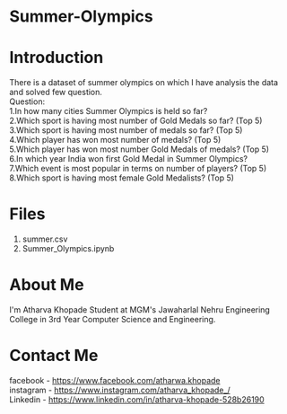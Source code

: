 # Summer-Olympics
# Introduction
There is a dataset of summer olympics on which I have analysis the data and solved few question.</br>
Question:</br>
1.In how many cities Summer Olympics is held so far? </br>
2.Which sport is having most number of Gold Medals so far? (Top 5) </br>
3.Which sport is having most number of medals so far? (Top 5) </br>
4.Which player has won most number of medals? (Top 5) </br>
5.Which player has won most number Gold Medals of medals? (Top 5) </br>
6.In which year India won first Gold Medal in Summer Olympics? </br>
7.Which event is most popular in terms on number of players? (Top 5) </br>
8.Which sport is having most female Gold Medalists? (Top 5) </br>

# Files
1. summer.csv 
2. Summer_Olympics.ipynb

# About Me
I'm Atharva Khopade Student at MGM's Jawaharlal Nehru Engineering College in 3rd Year Computer Science and Engineering.

# Contact Me
facebook - https://www.facebook.com/atharwa.khopade <br/>
instagram - https://www.instagram.com/atharva_khopade_/ </br>
Linkedin - https://www.linkedin.com/in/atharva-khopade-528b26190 </br>
